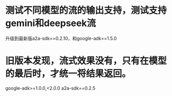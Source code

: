 # 测试不同模型的流的输出支持，测试支持gemini和deepseek流
升级到最新版a2a-sdk==0.2.10，和google-adk==1.5.0

# 旧版本发现，流式效果没有，只有在模型的最后时，才统一将结果返回。
google-adk>=1.0.0,<2.0.0
a2a-sdk==0.2.5